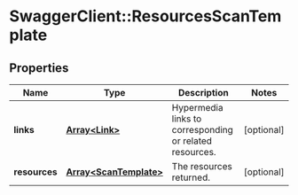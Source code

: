 # SwaggerClient::ResourcesScanTemplate

## Properties
Name | Type | Description | Notes
------------ | ------------- | ------------- | -------------
**links** | [**Array&lt;Link&gt;**](Link.md) | Hypermedia links to corresponding or related resources. | [optional] 
**resources** | [**Array&lt;ScanTemplate&gt;**](ScanTemplate.md) | The resources returned. | [optional] 

